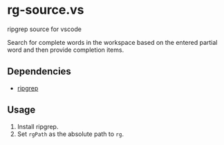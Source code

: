 # rg-source.vs

ripgrep source for vscode

Search for complete words in the workspace based on the entered partial word and then provide completion items.

## Dependencies

- [ripgrep](https://github.com/BurntSushi/ripgrep)

## Usage

1. Install ripgrep.
2. Set `rgPath` as the absolute path to `rg`.
